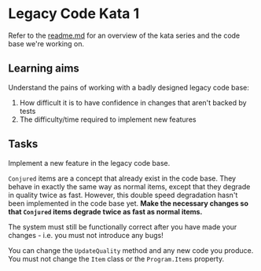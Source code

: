 # Legacy Code Kata 1

Refer to the [readme.md](README.md) for an overview of the kata series and the code base we're working on.

## Learning aims

Understand the pains of working with a badly designed legacy code base:

  1. How difficult it is to have confidence in changes that aren't backed by tests
  2. The difficulty/time required to implement new features

## Tasks

Implement a new feature in the legacy code base.

`Conjured` items are a concept that already exist in the code base. They behave in exactly the same way as normal items, except that they degrade in quality twice as fast. However, this double speed degradation hasn't been implemented in the code base yet. **Make the necessary changes so that `Conjured` items degrade twice as fast as normal items.**

The system must still be functionally correct after you have made your changes - i.e. you must not introduce any bugs!

You can change the `UpdateQuality` method and any new code you produce. You must not change the `Item` class or the `Program.Items` property.
